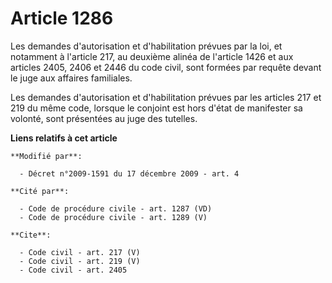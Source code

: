 # Article 1286

Les demandes d'autorisation et d'habilitation prévues par la loi, et notamment à l'article 217, au deuxième alinéa de
l'article 1426 et aux articles 2405, 2406 et 2446 du code civil, sont formées par requête devant le juge aux affaires
familiales. 

Les demandes d'autorisation et d'habilitation prévues par les articles 217 et 219 du même code, lorsque le conjoint est hors
d'état de manifester sa volonté, sont présentées au juge des tutelles.

**Liens relatifs à cet article**

	**Modifié par**:

	  - Décret n°2009-1591 du 17 décembre 2009 - art. 4

	**Cité par**:

	  - Code de procédure civile - art. 1287 (VD)
	  - Code de procédure civile - art. 1289 (V)

	**Cite**:

	  - Code civil - art. 217 (V)
	  - Code civil - art. 219 (V)
	  - Code civil - art. 2405
